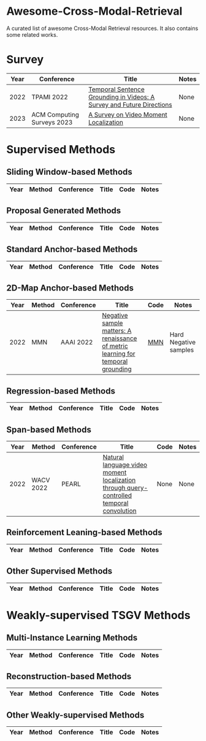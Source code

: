 # Awesome-Cross-Modal-Retrieval
A curated list of awesome Cross-Modal Retrieval resources. It also contains some related works. 

# Survey
Year|Conference|Title|Notes
-----|-----|-----|-----|
2022|TPAMI 2022|[Temporal Sentence Grounding in Videos: A Survey and Future Directions](https://arxiv.org/pdf/2201.08071.pdf)|None
2023|ACM Computing Surveys 2023|[A Survey on Video Moment Localization](https://dl.acm.org/doi/abs/10.1145/3556537)|None
# Supervised Methods
## Sliding Window-based Methods
Year|Method|Conference|Title|Code|Notes
-----|----|-----|-----|-----|-----|

## Proposal Generated Methods
Year|Method|Conference|Title|Code|Notes
-----|----|-----|-----|-----|-----|

## Standard Anchor-based Methods
Year|Method|Conference|Title|Code|Notes
-----|----|-----|-----|-----|-----|
## 2D-Map Anchor-based Methods
Year|Method|Conference|Title|Code|Notes
-----|----|-----|-----|-----|-----|
2022|MMN|AAAI 2022|[Negative sample matters: A renaissance of metric learning for temporal grounding](https://arxiv.org/pdf/2109.04872.pdf)|[MMN](https://github.com/MCG-NJU/MMN)|Hard Negative samples
## Regression-based Methods
Year|Method|Conference|Title|Code|Notes
-----|----|-----|-----|-----|-----|
## Span-based Methods
Year|Method|Conference|Title|Code|Notes
-----|----|-----|-----|-----|-----|
2022|WACV 2022|PEARL|[Natural language video moment localization through query-controlled temporal convolution](https://sites.ecse.rpi.edu/~rjradke/papers/zhang-wacv22.pdf)|None|None
## Reinforcement Leaning-based Methods
Year|Method|Conference|Title|Code|Notes
-----|----|-----|-----|-----|-----|
## Other Supervised Methods
Year|Method|Conference|Title|Code|Notes
-----|----|-----|-----|-----|-----|

# Weakly-supervised TSGV Methods
## Multi-Instance Learning Methods
Year|Method|Conference|Title|Code|Notes
-----|----|-----|-----|-----|-----|
## Reconstruction-based Methods
Year|Method|Conference|Title|Code|Notes
-----|----|-----|-----|-----|-----|
## Other Weakly-supervised Methods
Year|Method|Conference|Title|Code|Notes
-----|----|-----|-----|-----|-----|

